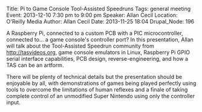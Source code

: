 Title: Pi to Game Console Tool-Assisted Speedruns
Tags: general meeting
Event: 2013-12-10 7:30 pm to 9:00 pm
Speaker: Allan Cecil
Location: O'Reilly Media
Author: Allan Cecil
Date: 2013-11-25 18:04
Drupal_Node: 196

A Raspberry Pi, connected to a custom PCB with a PIC microcontroller, connected to... a game console's controller port? In this presentation, Allan will talk about the Tool-Assisted Speedrun community from http://tasvideos.org, game console emulators in Linux, Raspberry Pi GPIO serial interface capabilities, PCB design, reverse-engineering, and how a TAS can be an artform.

There will be plenty of technical details but the presentation should be enjoyable by all, with demonstrations of games being played perfectly using tools to overcome the limitations of human reflexes and a finale of taking complete control of an unmodified Super Nintendo using only the controller input.
